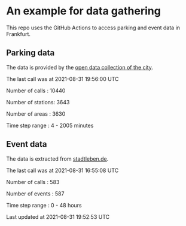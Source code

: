 # An example for data gathering

This repo uses the GitHub Actions to access parking and event data in Frankfurt.

## Parking data
The data is provided by the [open data collection of the city](https://www.offenedaten.frankfurt.de/).

The last call was at 2021-08-31 19:56:00 UTC

Number of calls   : 10440

Number of stations:  3643

Number of areas   :  3630

Time step range   :     4 -  2005 minutes


## Event data
The data is extracted from [stadtleben.de](https://stadtleben.de/frankfurt/).

The last call was at 2021-08-31 16:55:08 UTC

Number of calls   : 583

Number of events  : 587

Time step range   :   0 -  48 hours


Last updated at 2021-08-31 19:52:53 UTC
